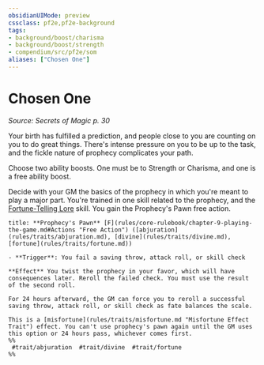 ```yaml
---
obsidianUIMode: preview
cssclass: pf2e,pf2e-background
tags:
- background/boost/charisma
- background/boost/strength
- compendium/src/pf2e/som
aliases: ["Chosen One"]
---
```

# Chosen One
*Source: Secrets of Magic p. 30*  

Your birth has fulfilled a prediction, and people close to you are counting on you to do great things. There's intense pressure on you to be up to the task, and the fickle nature of prophecy complicates your path.

Choose two ability boosts. One must be to Strength or Charisma, and one is a free ability boost.

Decide with your GM the basics of the prophecy in which you're meant to play a major part. You're trained in one skill related to the prophecy, and the [Fortune-Telling Lore](compendium/skills.md#Lore) skill. You gain the Prophecy's Pawn free action.

```ad-embed-ability
title: **Prophecy's Pawn** [F](rules/core-rulebook/chapter-9-playing-the-game.md#Actions "Free Action") ([abjuration](rules/traits/abjuration.md), [divine](rules/traits/divine.md), [fortune](rules/traits/fortune.md))

- **Trigger**: You fail a saving throw, attack roll, or skill check

**Effect** You twist the prophecy in your favor, which will have consequences later. Reroll the failed check. You must use the result of the second roll.

For 24 hours afterward, the GM can force you to reroll a successful saving throw, attack roll, or skill check as fate balances the scale.

This is a [misfortune](rules/traits/misfortune.md "Misfortune Effect Trait") effect. You can't use prophecy's pawn again until the GM uses this option or 24 hours pass, whichever comes first.  
%%
 #trait/abjuration  #trait/divine  #trait/fortune 
%%
```